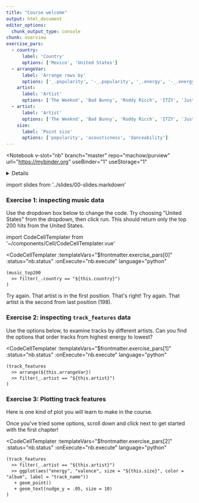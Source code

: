 ```yaml
---
title: "Course welcome"
output: html_document
editor_options: 
  chunk_output_type: console
chunk: overview
exercise_pars:
  - country: 
      label: 'Country'
      options: ['Mexico', 'United States']
  - arrangeVar:
      label: 'Arrange rows by'
      options: ['_.popularity', '-_.popularity', '_.energy', '-_.energy']
    artist:
      label: 'Artist'
      options: ['The Weeknd', 'Bad Bunny', 'Roddy Ricch', 'ITZY', 'Justin Bieber']
  - artist:
      label: 'Artist'
      options: ['The Weeknd', 'Bad Bunny', 'Roddy Ricch', 'ITZY', 'Justin Bieber']
    size:
      label: 'Point size'
      options: ['popularity', 'acousticness', 'danceability']
---
```


<Notebook
  v-slot="nb"
  branch="master"
  repo="machow/purview"
  url="https://mybinder.org"
  useBinder="1"
  useStorage="1"
  >


<details v-fix-codemirror v-show="nb.debut">
<code-cell  :status="nb.status" :onExecute="nb.execute" :onReady="nb.updateSetupCode"  language="python">


    # TODO: explain how to run this, and that they only need the gist (loads tools)
    
    # wranglign ---------
    import pandas as pd
    from siuba import *
    
    # plotting ----------
    from plotnine import *
    
    theme_set(theme_classic(base_family = "Noto Sans CJK JP"))
    
    # data --------------
    #fname = "/Users/machow/Dropbox/Repo/siublocks-org/intro-tidyverse/tutorial/data/music200.csv"
    fname = "https://siublocks.s3.us-east-2.amazonaws.com/course-data/music200.csv"
    music_top200 = pd.read_csv(fname)
    
    # tracks
    #fname = "/Users/machow/Dropbox/Repo/siublocks-org/intro-tidyverse/tutorial/data/track_features.csv"
    fname = "https://siublocks.s3.us-east-2.amazonaws.com/course-data/track_features.csv"
    track_features = pd.read_csv(fname)
    
    # student support ----------
    from siuba import pipe
    from IPython.display import HTML, display
    from siututor import Blank
    ___ = Blank()
    
    # DataFrame display --------
    pd.set_option("display.max_rows", 6)
    
    from IPython import get_ipython
    # special ipython function to get the html formatter
    html_formatter = get_ipython().display_formatter.formatters['text/html']
    
    # here, we avoid the default df._repr_html_ method, since it inlines css
    # (style tags make vue angry)
    html_formatter.for_type(
        pd.DataFrame,
        lambda df: df.to_html(max_rows = pd.get_option("display.max_rows"), show_dimensions = True)
    )
    
    # remove the <ggplot: (528...)> printout
    html_formatter.for_type(ggplot, lambda g: "")
    




</code-cell>
</details>

import slides from '../slides/00-slides.markdown'

<RevealSlides :slides="slides" />


### Exercise 1: inspecting music data

Use the dropdown box below to change the code.
Try choosing "United States" from the dropdown, then click run.
This should return only the top 200 hits from the United States.

import CodeCellTemplater from '~/components/Cell/CodeCellTemplater.vue'

<CodeCellTemplater
  :templateVars="$frontmatter.exercise_pars[0]"
  :status="nb.status" :onExecute="nb.execute" language="python"
  >

    (music_top200
      >> filter(_.country == "${this.country}")
    )


<template v-slot:output>
<table border="1" class="dataframe dataframe">
  <thead>
    <tr style="text-align: right;">
      <th></th>
      <th>country</th>
      <th>position</th>
      <th>track_name</th>
      <th>artist</th>
      <th>streams</th>
      <th>duration</th>
      <th>continent</th>
    </tr>
  </thead>
  <tbody>
    <tr>
      <th>7800</th>
      <td>United States</td>
      <td>1</td>
      <td>The Box</td>
      <td>Roddy Ricch</td>
      <td>12987027</td>
      <td>196.653</td>
      <td>Americas</td>
    </tr>
    <tr>
      <th>7801</th>
      <td>United States</td>
      <td>2</td>
      <td>Myron</td>
      <td>Lil Uzi Vert</td>
      <td>9163134</td>
      <td>224.955</td>
      <td>Americas</td>
    </tr>
    <tr>
      <th>7802</th>
      <td>United States</td>
      <td>3</td>
      <td>Blueberry Faygo</td>
      <td>Lil Mosey</td>
      <td>8043475</td>
      <td>162.547</td>
      <td>Americas</td>
    </tr>
    <tr>
      <th>...</th>
      <td>...</td>
      <td>...</td>
      <td>...</td>
      <td>...</td>
      <td>...</td>
      <td>...</td>
      <td>...</td>
    </tr>
    <tr>
      <th>7997</th>
      <td>United States</td>
      <td>198</td>
      <td>Lights Up</td>
      <td>Harry Styles</td>
      <td>1606234</td>
      <td>172.227</td>
      <td>Americas</td>
    </tr>
    <tr>
      <th>7998</th>
      <td>United States</td>
      <td>199</td>
      <td>Without Me</td>
      <td>Halsey</td>
      <td>1606153</td>
      <td>201.661</td>
      <td>Americas</td>
    </tr>
    <tr>
      <th>7999</th>
      <td>United States</td>
      <td>200</td>
      <td>Enemies (feat. DaBaby)</td>
      <td>Post Malone</td>
      <td>1597824</td>
      <td>196.760</td>
      <td>Americas</td>
    </tr>
  </tbody>
</table>
</template>

</CodeCellTemplater>

<prompt-expandable header="Which artist has a track in the second position on the United States charts?">

<q-multiple-choice>
  <q-opt text="Roddy Ricch"><span>Try again. That artist is in the first position.</span></q-opt>
  <q-opt text="Lil Uzi Vert"><span>That's right!</span></q-opt>
  <q-opt text="Halsey"><span>Try again. That artist is the second from last position (198).</span></q-opt>
</q-multiple-choice>

</prompt-expandable>



### Exercise 2: inspecting `track_features` data

Use the options below, to examine tracks by different artists. Can you find the options that order tracks from highest energy to lowest?

<CodeCellTemplater
  :templateVars="$frontmatter.exercise_pars[1]"
  :status="nb.status" :onExecute="nb.execute" language="python"
  >

    (track_features
      >> arrange(${this.arrangeVar})
      >> filter(_.artist == "${this.artist}")
    )
    
<template v-slot:output>


<table border="1" class="dataframe dataframe">
  <thead>
    <tr style="text-align: right;">
      <th></th>
      <th>artist</th>
      <th>album</th>
      <th>track_name</th>
      <th>energy</th>
      <th>valence</th>
      <th>danceability</th>
      <th>speechiness</th>
      <th>acousticness</th>
      <th>popularity</th>
      <th>duration</th>
    </tr>
  </thead>
  <tbody>
    <tr>
      <th>22431</th>
      <td>The Weeknd</td>
      <td>After Hours (Deluxe)</td>
      <td>Missed You - Bonus Track</td>
      <td>0.364</td>
      <td>0.4480</td>
      <td>0.716</td>
      <td>0.0866</td>
      <td>0.10700</td>
      <td>48</td>
      <td>144.540</td>
    </tr>
    <tr>
      <th>3889</th>
      <td>The Weeknd</td>
      <td>After Hours (Deluxe)</td>
      <td>Nothing Compares - Bonus Track</td>
      <td>0.577</td>
      <td>0.0398</td>
      <td>0.524</td>
      <td>0.0358</td>
      <td>0.00253</td>
      <td>49</td>
      <td>222.307</td>
    </tr>
    <tr>
      <th>17384</th>
      <td>The Weeknd</td>
      <td>Heartless</td>
      <td>Heartless</td>
      <td>0.750</td>
      <td>0.1980</td>
      <td>0.531</td>
      <td>0.1110</td>
      <td>0.00632</td>
      <td>60</td>
      <td>200.080</td>
    </tr>
    <tr>
      <th>...</th>
      <td>...</td>
      <td>...</td>
      <td>...</td>
      <td>...</td>
      <td>...</td>
      <td>...</td>
      <td>...</td>
      <td>...</td>
      <td>...</td>
      <td>...</td>
    </tr>
    <tr>
      <th>9284</th>
      <td>The Weeknd</td>
      <td>After Hours</td>
      <td>After Hours</td>
      <td>0.572</td>
      <td>0.1430</td>
      <td>0.664</td>
      <td>0.0305</td>
      <td>0.08110</td>
      <td>84</td>
      <td>361.027</td>
    </tr>
    <tr>
      <th>24689</th>
      <td>The Weeknd</td>
      <td>Starboy</td>
      <td>Starboy</td>
      <td>0.587</td>
      <td>0.4860</td>
      <td>0.679</td>
      <td>0.2760</td>
      <td>0.14100</td>
      <td>84</td>
      <td>230.453</td>
    </tr>
    <tr>
      <th>24983</th>
      <td>The Weeknd</td>
      <td>After Hours</td>
      <td>In Your Eyes</td>
      <td>0.719</td>
      <td>0.7170</td>
      <td>0.667</td>
      <td>0.0346</td>
      <td>0.00285</td>
      <td>91</td>
      <td>237.520</td>
    </tr>
  </tbody>
</table>


</template>    

</CodeCellTemplater>

### Exercise 3: Plotting track features

Here is one kind of plot you will learn to make in the course.


Once you've tried some options, scroll down and click next to get started with the first chapter!

<CodeCellTemplater
  :templateVars="$frontmatter.exercise_pars[2]"
  :status="nb.status" :onExecute="nb.execute" language="python"
  >

    (track_features
      >> filter(_.artist == "${this.artist}")
      >> ggplot(aes("energy", "valence", size = "${this.size}", color = "album", label = "track_name"))
       + geom_point()
       + geom_text(nudge_y = .05, size = 10)
    )

<template v-slot:output>

![png](../build/01-example3-output.png)

</template>

</CodeCellTemplater>






</Notebook>


